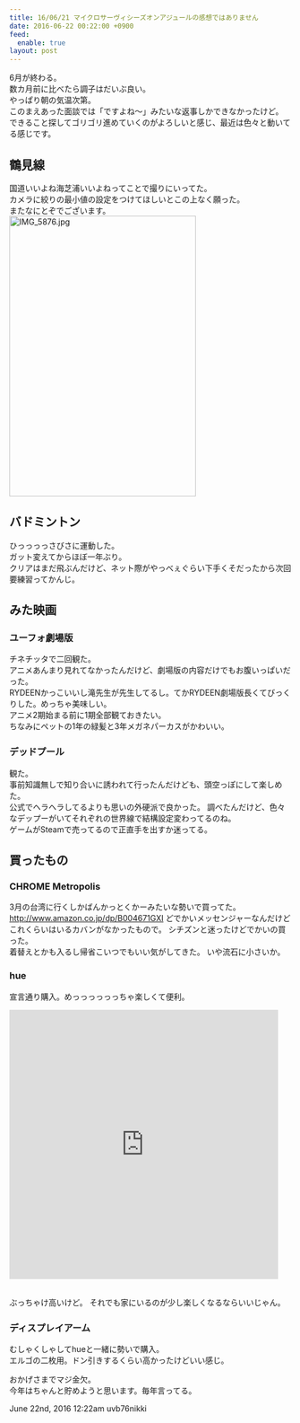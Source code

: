 ```yaml
---
title: 16/06/21 マイクロサーヴィシーズオンアジュールの感想ではありません
date: 2016-06-22 00:22:00 +0900
feed:
  enable: true
layout: post
---
```

<p>      6月が終わる。<br>      数カ月前に比べたら調子はだいぶ良い。<br>      やっぱり朝の気温次第。<br>      このまえあった面談では「ですよね～」みたいな返事しかできなかったけど。<br>      できること探してゴリゴリ進めていくのがよろしいと感じ、最近は色々と動いてる感じです。    </p>    <h2>鶴見線</h2>    <p>      国道いいよね海芝浦いいよねってことで撮りにいってた。<br>      カメラに絞りの最小値の設定をつけてほしいとこの上なく願った。<br>      またなにとぞでございます。<br><a data-flickr-embed="true" href="https://www.flickr.com/photos/56290428@N06/27121432600/in/album-72157669097782326/" title="IMG_5876.jpg" target="_blank"><img src="https://c1.staticflickr.com/8/7521/27121432600_e43c9bbe0c.jpg" width="333" height="500" alt="IMG_5876.jpg"></a>    </p>    <h2>バドミントン</h2>    <p>      ひっっっっさびさに運動した。<br>      ガット変えてからほぼ一年ぶり。<br>      クリアはまだ飛ぶんだけど、ネット際がやっべぇぐらい下手くそだったから次回要練習ってかんじ。    </p>    <h2>みた映画</h2>    <h3>ユーフォ劇場版</h3>    <p>      チネチッタで二回観た。<br>      アニメあんまり見れてなかったんだけど、劇場版の内容だけでもお腹いっぱいだった。<br>      RYDEENかっこいいし滝先生が先生してるし。てかRYDEEN劇場版長くてびっくりした。めっちゃ美味しい。<br>      アニメ2期始まる前に1期全部観ておきたい。<br>      ちなみにペットの1年の緑髪と3年メガネパーカスがかわいい。    </p>    <h3>デッドプール</h3>    <p>      観た。<br>      事前知識無しで知り合いに誘われて行ったんだけども、頭空っぽにして楽しめた。<br>      公式でヘラヘラしてるよりも思いの外硬派で良かった。      調べたんだけど、色々なデップーがいてそれぞれの世界線で結構設定変わってるのね。<br>      ゲームがSteamで売ってるので正直手を出すか迷ってる。    </p>    <h2>買ったもの</h2>    <h3>CHROME Metropolis</h3>    <p>      3月の台湾に行くしかばんかっとくかーみたいな勢いで買ってた。<br>      <a href="http://www.amazon.co.jp/dp/B004671GXI" target="_blank">http://www.amazon.co.jp/dp/B004671GXI</a>      どでかいメッセンジャーなんだけどこれくらいはいるカバンがなかったもので。      シチズンと迷ったけどでかいの買った。<br>      着替えとかも入るし帰省こいつでもいい気がしてきた。 いや流石に小さいか。    </p>    <h3>hue</h3>    <p>宣言通り購入。めっっっっっっちゃ楽しくて便利。</p>    <iframe src="https://vine.co/v/iYgtxEzjEVt/embed/postcard" width="480" height="480" frameborder="0"></iframe>    <p>      <script src="https://platform.vine.co/static/scripts/embed.js"></script>      <br>      ぶっちゃけ高いけど。 それでも家にいるのが少し楽しくなるならいいじゃん。    </p>    <h3>ディスプレイアーム</h3>    <p>      むしゃくしゃしてhueと一緒に勢いで購入。<br>      エルゴの二枚用。ドン引きするくらい高かったけどいい感じ。    </p>    <p>      おかげさまでマジ金欠。<br>      今年はちゃんと貯めようと思います。毎年言ってる。    </p>    <div id="footer">      <span id="timestamp"> June 22nd, 2016 12:22am </span>      <span class="tag">uvb76nikki</span>    </div>
